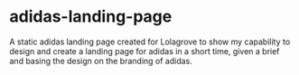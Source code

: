 # adidas-landing-page

A static adidas landing page created for Lolagrove to show my capability to design and create a landing page for adidas in a short time, given a brief and basing the design on the branding of adidas.

